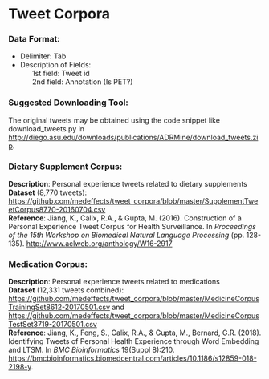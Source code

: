 # Tweet Corpora

### Data Format:
<ul>
  <li>Delimiter: Tab</li>
  <li>Description of Fields:<br />
  &nbsp;&nbsp;&nbsp;&nbsp;&nbsp; 1st field: Tweet id<br />
  &nbsp;&nbsp;&nbsp;&nbsp;&nbsp; 2nd field: Annotation (Is PET?)<br />
  </li>
</ul>

### <h3>Suggested Downloading Tool:
The original tweets may be obtained using the code snippet like download_tweets.py in http://diego.asu.edu/downloads/publications/ADRMine/download_tweets.zip.

### Dietary Supplement Corpus:
**Description**: Personal experience tweets related to dietary supplements <br />
**Dataset** (8,770 tweets): https://github.com/medeffects/tweet_corpora/blob/master/SupplementTweetCorpus8770-20160704.csv<br />
**Reference**: Jiang, K., Calix, R.A., & Gupta, M. (2016). Construction of a Personal Experience Tweet Corpus for Health Surveillance. In *Proceedings of the 15th Workshop on Biomedical Natural Language Processing* (pp. 128-135). http://www.aclweb.org/anthology/W16-2917

### Medication Corpus:
**Description**: Personal experience tweets related to medications <br />
**Dataset** (12,331 tweets combined): https://github.com/medeffects/tweet_corpora/blob/master/MedicineCorpusTrainingSet8612-20170501.csv and https://github.com/medeffects/tweet_corpora/blob/master/MedicineCorpusTestSet3719-20170501.csv <br />
**Reference**: Jiang, K., Feng, S., Calix, R.A., & Gupta, M., Bernard, G.R. (2018). Identifying Tweets of Personal Health Experience through Word Embedding and LTSM. In *BMC Bioinformatics* 19(Suppl 8):210. https://bmcbioinformatics.biomedcentral.com/articles/10.1186/s12859-018-2198-y.
